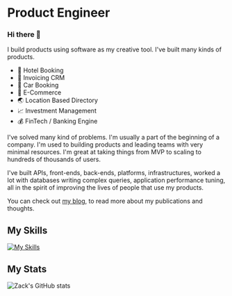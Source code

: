 
# Product Engineer 

### Hi there 👋

I build products using software as my creative tool. I've built many kinds of products.

+ 🏨 Hotel Booking
+ 🧾 Invoicing CRM
+ 🚗 Car Booking
+ 🛒 E-Commerce
+ 🌏 Location Based Directory
+ 📈 Investment Management
+ 💰 FinTech / Banking Engine

I've solved many kind of problems. I'm usually a part of the beginning of a company. I'm used to building products and leading teams with very minimal resources. I'm great at taking things from MVP to scaling to hundreds of thousands of users.

I've built APIs, front-ends, back-ends, platforms, infrastructures, worked a lot with databases writing complex queries, application performance tuning, all in the spirit of improving the lives of people that use my products.

You can check out [my blog](https://www.zacksiri.com), to read more about my publications and thoughts.

## My Skills

[![My Skills](https://skillicons.dev/icons?i=js,typescript,react,astro,html,css,rails,ruby,elixir,postgres)](https://skillicons.dev)

## My Stats

![Zack's GitHub stats](https://github-readme-stats.vercel.app/api?username=zacksiri&show_icons=true&theme=synthwave&hide_border=true)


<!--
**zacksiri/zacksiri** is a ✨ _special_ ✨ repository because its `README.md` (this file) appears on your GitHub profile.

Here are some ideas to get you started:

- 🔭 I’m currently working on ...
- 🌱 I’m currently learning ...
- 👯 I’m looking to collaborate on ...
- 🤔 I’m looking for help with ...
- 💬 Ask me about ...
- 📫 How to reach me: ...
- 😄 Pronouns: ...
- ⚡ Fun fact: ...
-->

